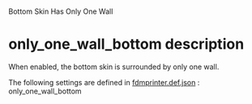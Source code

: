 # 
Bottom Skin Has Only One Wall


# only_one_wall_bottom description
When enabled, the bottom skin is surrounded by only one wall.

The following settings are defined in [fdmprinter.def.json](https://github.com/smartavionics/Cura/blob/mb-master/resources/definitions/fdmprinter.def.json) : only_one_wall_bottom

